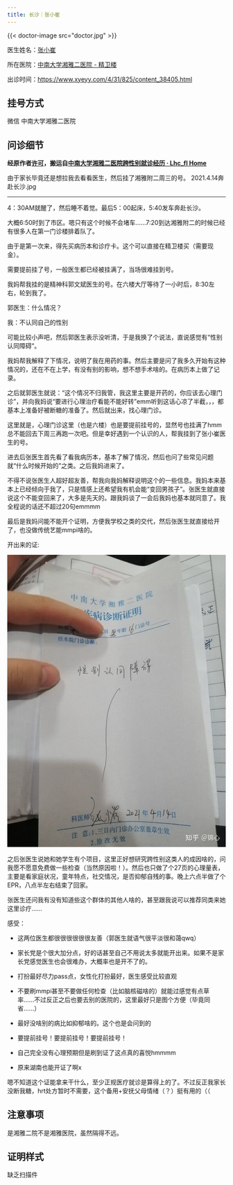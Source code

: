 ```yaml
---
title: 长沙｜张小崔
---
```


{{< doctor-image src="doctor.jpg" >}}

医生姓名：[张小崔](https://www.haodf.com/doctor/4995462606.html)

所在医院：[中南大学湘雅二医院 - 精卫楼](https://amap.com/place/B0FFGCX8WS)

出诊时间：<https://www.xyeyy.com/4/31/825/content_38405.html>

## 挂号方式

微信 中南大学湘雅二医院

## 问诊细节

**经原作者[许可](https://github.com/mtf-wiki/MtF-Wiki/issues/481#issuecomment-1146789611)，搬运自[中南大学湘雅二医院跨性别就诊经历 · Lhc_fl Home](https://lhcfl.github.io/2021/04/16/%E4%B8%AD%E5%8D%97%E5%A4%A7%E5%AD%A6%E6%B9%98%E9%9B%85%E4%BA%8C%E5%8C%BB%E9%99%A2%E6%B8%B8%E8%AE%B0/)**

由于家长毕竟还是想拉我去看看医生，然后挂了湘雅附二周三的号。
2021.4.14奔赴长沙.jpg

---

4：30AM就醒了，然后睡不着觉。最后5：00起床，5:40发车奔赴长沙。

大概6:50时到了市区。嗯只有这个时候不会堵车……7:20到达湘雅附二的时候已经有很多人在第一门诊楼排着队了。

由于是第一次来，得先买病历本和诊疗卡。这个可以直接在精卫楼买（需要现金）。

需要提前挂了号，一般医生都已经被挂满了，当场很难挂到号。

我妈帮我挂的是精神科郭文斌医生的号。在六楼大厅等待了一小时后，8:30左右，轮到我了。

郭医生：什么情况？

我：不认同自己的性别

可能比较小声吧，然后郭医生表示没听清，于是我换了个说法，直说感觉有“性别认同障碍”。

我妈帮我解释了下情况，说明了我在用药的事。然后主要是问了我多久开始有这种情况的，还在不在上学，有没有别的影响，想不想手术啥的。在病历本上做了记录。

之后就郭医生就说：“这个情况不归我管，我这里主要是开药的，你应该去心理门诊”，并向我妈说“要进行心理治疗看能不能好转”emm听到这话心凉了半截，，，都基本上准备好被断糖的准备了。然后就出来，找心理门诊。

这里就是，心理门诊这里（也是六楼）也是要提前挂号的，显然号也挂满了hmm总不能回去下周三再跑一次吧。但是幸好遇到一个认识的人，帮我挂到了张小崔医生的号。

进去后张医生首先看了看我病历本，基本了解了情况，然后也问了些常见问题就“什么时候开始的”之类。之后我妈进来了。

不得不说张医生人超好超友善，帮我向我妈解释说明这个的一些信息。我妈本来基本上已经倾向于我了，只是情感上还希望我有机会能“变回男孩子”。张医生就直接说这个不能变回来了，大多是先天的。跟我妈谈了一会后我妈也基本就同意了。我全程说的话还不超过20句emmmm

最后是我妈问能不能开个证明，方便我学校之类的交代，然后张医生就直接给开了，也没做传统艺能mmpi啥的。

开出来的证:

![](./proof.jpg)

之后张医生说她和她学生有个项目，这里正好想研究跨性别这类人的成因啥的，问我愿不愿意免费做一些检查（当然原因啦！）。然后也只做了个27页的心理量表，主要是看家庭状况，童年特点，社交情况，是否抑郁自残的事。晚上六点半做了个EPR，八点半左右结束了回家。

张医生还问我有没有知道些这个群体的其他人啥的，甚至跟我说可以推荐同类来她这里诊疗……

感受：

* 这两位医生都很很很很很很友善（郭医生就语气很平淡很和蔼qwq）

* 家长党是个很大加分点，好的话甚至自己不用说太多就能开出来。如果不是家长党感觉医生也会很难办，大概率也是开不了的。

* 打扮最好尽力pass点，女性化打扮最好，医生感受比较直观

* 不要刷mmpi甚至不要做任何检查（比如脑核磁啥的）就能过感觉有点草率……不过反正之后也要去别的医院的，这里最好只是图个方便（毕竟同省……）

* 最好没啥别的病比如抑郁啥的。这个也是会问到的

* 要提前挂号！要提前挂号！要提前挂号！

* 自己完全没有心理预期但是刷到证了这点真的喜悦hmmmm

* 原来湖南也能开证了啊x

嗯不知道这个证能拿来干什么，至少正规医疗就诊是算得上的了。不过反正我家长没断我糖，hrt处方暂时不需要，这个备用+安抚父母情绪（？）挺有用的（（

## 注意事项

是湘雅二院不是湘雅医院，虽然隔得不远。

## 证明样式

缺乏扫描件
